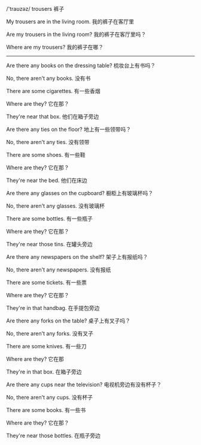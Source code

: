 /'traʊzəz/	trousers	裤子

My trousers are in the living room.	我的裤子在客厅里

Are my trousers in the living room?	我的裤子在客厅里吗？

Where are my trousers?	我的裤子在哪？

------



Are there any books on the dressing table?	梳妆台上有书吗？

No, there aren't any books.	没有书

There are some cigarettes.	有一些香烟

Where are they?	它在那？

They're near that box.	他们在箱子旁边



Are there any ties on the floor?	地上有一些领带吗？

No, there aren't any ties.	没有领带

There are some shoes.	有一些鞋

Where are they?	它在那？

They're near the bed.	他们在床边




Are there any glasses on the cupboard?	橱柜上有玻璃杯吗？

No, there aren't any glasses.	没有玻璃杯

There are some bottles.	有一些瓶子

Where are they?	它在那？

They're near those tins.	在罐头旁边



Are there any newspapers on the shelf?	架子上有报纸吗？

No, there aren't any newspapers.	没有报纸

There are some tickets.	有一些票

Where are they?	它在那？

They're in that handbag.	在手提包旁边



Are there any forks on the table?	桌子上有叉子吗？

No, there aren't any forks.	没有叉子

There are some knives.	有一些刀

Where are they?	它在那

They're in that box.	在箱子旁边



Are there any cups near the television?	电视机旁边有没有杯子？

No, there aren't any cups.	没有杯子

There are some books.	有一些书

Where are they?	它在那？

They're near those bottles.	在瓶子旁边